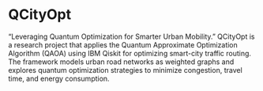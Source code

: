 # QCityOpt
“Leveraging Quantum Optimization for Smarter Urban Mobility.”
QCityOpt is a research project that applies the Quantum Approximate Optimization Algorithm (QAOA) using IBM Qiskit for optimizing smart-city traffic routing. The framework models urban road networks as weighted graphs and explores quantum optimization strategies to minimize congestion, travel time, and energy consumption.
